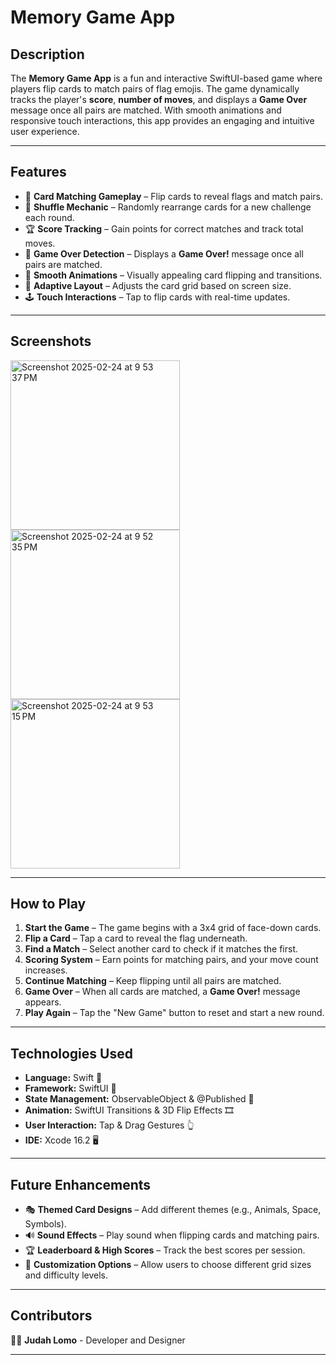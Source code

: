 # Memory Game App

## Description
The **Memory Game App** is a fun and interactive SwiftUI-based game where players flip cards to match pairs of flag emojis. The game dynamically tracks the player's **score**, **number of moves**, and displays a **Game Over** message once all pairs are matched. With smooth animations and responsive touch interactions, this app provides an engaging and intuitive user experience.

---

## Features
- 🎴 **Card Matching Gameplay** – Flip cards to reveal flags and match pairs.
- 🔄 **Shuffle Mechanic** – Randomly rearrange cards for a new challenge each round.
- 🏆 **Score Tracking** – Gain points for correct matches and track total moves.
- 🛑 **Game Over Detection** – Displays a **Game Over!** message once all pairs are matched.
- 🎨 **Smooth Animations** – Visually appealing card flipping and transitions.
- 📱 **Adaptive Layout** – Adjusts the card grid based on screen size.
- 🕹 **Touch Interactions** – Tap to flip cards with real-time updates.

---

## Screenshots
<img width="271" alt="Screenshot 2025-02-24 at 9 53 37 PM" src="https://github.com/user-attachments/assets/35995459-d686-4637-95e5-188ff497f84c" />
<img width="271" alt="Screenshot 2025-02-24 at 9 52 35 PM" src="https://github.com/user-attachments/assets/51570497-23fc-4238-81a2-2b9c19f582e2" />
<img width="271" alt="Screenshot 2025-02-24 at 9 53 15 PM" src="https://github.com/user-attachments/assets/cbd03535-562a-49a4-b7d7-6f57b5bc4871" />

---

## How to Play
1. **Start the Game** – The game begins with a 3x4 grid of face-down cards.
2. **Flip a Card** – Tap a card to reveal the flag underneath.
3. **Find a Match** – Select another card to check if it matches the first.
4. **Scoring System** – Earn points for matching pairs, and your move count increases.
5. **Continue Matching** – Keep flipping until all pairs are matched.
6. **Game Over** – When all cards are matched, a **Game Over!** message appears.
7. **Play Again** – Tap the "New Game" button to reset and start a new round.

---

## Technologies Used
- **Language:** Swift 🦅  
- **Framework:** SwiftUI 📱  
- **State Management:** ObservableObject & @Published 🔄  
- **Animation:** SwiftUI Transitions & 3D Flip Effects 🎞  
- **User Interaction:** Tap & Drag Gestures 👆  
- **IDE:** Xcode 16.2 🖥  

---

## Future Enhancements
- 🎭 **Themed Card Designs** – Add different themes (e.g., Animals, Space, Symbols).  
- 🔊 **Sound Effects** – Play sound when flipping cards and matching pairs.  
- 🏆 **Leaderboard & High Scores** – Track the best scores per session.  
- 🎨 **Customization Options** – Allow users to choose different grid sizes and difficulty levels.  

---

## Contributors
👨‍💻 **Judah Lomo** - Developer and Designer  

---
